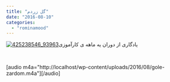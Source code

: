 ```yaml
---
title: "گل زردم"
date: "2016-08-10"
categories: 
  - "rominamood"
---
```


[![425238546_93963](http://localhost/wp-content/uploads/2016/08/425238546_93963-300x199.jpg)](http://localhost/wp-content/uploads/2016/08/425238546_93963.jpg)یادگاری از دوران یه ماهه ی کارآموزی

 

\[audio m4a="http://localhost/wp-content/uploads/2016/08/gole-zardom.m4a"\]\[/audio\]
